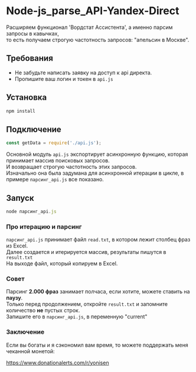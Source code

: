 # Node-js_parse_API-Yandex-Direct

Расширяем функционал 'Вордстат Ассистента',  а именно парсим запросы в кавычках,<br>
то есть получаем строгую частотность запросов: "апельсин в Москве".

## Требования
- Не забудьте написать заявку на доступ к api директа.
- Пропишите ваш логин и токен в `api.js`

## Установка
```js
npm install
```
## Подключение
```js
const getData = require('./api.js');
```

Основной модуль `api.js` экспортирует асинхронную функцию, которая принимает массив поисковых запросов.<br>
И возвращает строгую частотность этих запросов.<br>
Изначально она была задумана для асинхронной итерации в цикле, в примере `парсинг_api.js` все показано.

## Запуск
```js
node парсинг_api.js
```

### Про итерацию и парсинг
`парсинг_api.js` принимает файл `read.txt`, в котором лежит столбец фраз из Excel.<br>
Далее создается и итерируется массив, результаты пишутся в `result.txt`<br>
На выходе файл, который копируем в Excel.
### Совет
Парсинг <b>2.000 фраз</b> занимает полчаса, если хотите, можете ставить на <b>паузу</b>.<br>
Только перед продолжением, откройте `result.txt` и запомните количество <b>не</b> пустых строк.<br>
Запишите его в `парсинг_api.js`, в переменную "current"
### Заключение
Если вы богаты и я сэкономил вам время, то можете поддержать меня чеканной монетой:

https://www.donationalerts.com/r/yonisen
